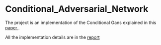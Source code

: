 # Conditional_Adversarial_Network

The project is an implementation of the Conditional Gans explained in this <a href="https://arxiv.org/abs/1411.1784"> paper </a>.

All the implementation details are in the <a href='https://github.com/simocampi/Conditional_Adversarial_Network/blob/master/Report.pdf'> report </a>
